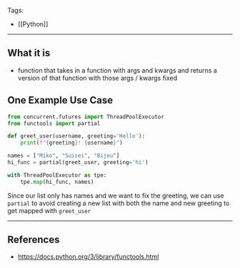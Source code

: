 Tags:
- [[Python]]
---
## What it is
- function that takes in a function with args and kwargs and returns a version of that function with those args / kwargs fixed

## One Example Use Case
```python
from concurrent.futures import ThreadPoolExecutor
from functools import partial

def greet_user(username, greeting='Hello'):
    print(f"{greeting}! {username}")

names = ["Miko", "Suisei", "Bijou"]
hi_func = partial(greet_user, greeting='hi')

with ThreadPoolExecutor as tpe:
    tpe.map(hi_func, names)
```
Since our list only has names and we want to fix the greeting, we can use `partial` to avoid creating a new list with both the name and new greeting to get mapped with `greet_user`

---
## References
- https://docs.python.org/3/library/functools.html